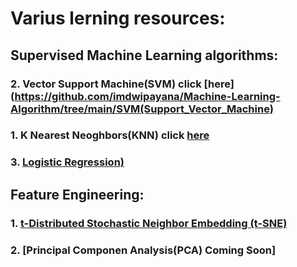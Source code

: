 # Varius lerning resources:
## Supervised Machine Learning algorithms:


### 2. Vector Support Machine(SVM) click [here](https://github.com/imdwipayana/Machine-Learning-Algorithm/tree/main/SVM(Support_Vector_Machine)

### 1. K Nearest Neoghbors(KNN) click [here](https://github.com/imdwipayana/Machine-Learning-Algorithm/blob/main/KNN(K-NearestNeighbors)/KNN(K-NearestNeighbors).ipynb)

### 3. [Logistic Regression)]()


## Feature Engineering:
### 1. [t-Distributed Stochastic Neighbor Embedding (t-SNE)](https://github.com/imdwipayana/Machine-Learning-Algorithm/blob/main/tSNE/tSNE.ipynb)
### 2. [Principal Componen Analysis(PCA) Coming Soon]
